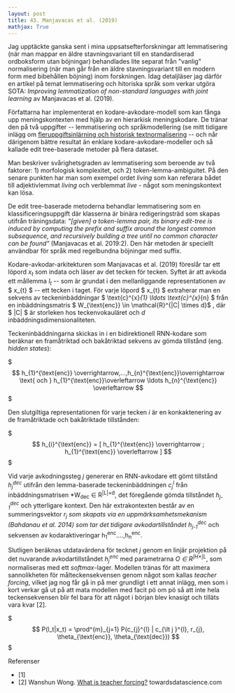 ```yaml
---
layout: post
title: 43. Manjavacas et al. (2019)
mathjax: True
---
```


Jag upptäckte ganska sent i mina uppsatsefterforskningar att lemmatisering (när man mappar en äldre stavningsvariant till en standardiserad ordboksform utan böjningar) behandlades lite separat från "vanlig" normalisering (när man går från en äldre stavningsvariant till en modern form med bibehållen böjning) inom forskningen. Idag detaljläser jag därför en artikel på temat lemmatisering och hitoriska språk som verkar utgöra SOTA: *Improving lemmatization of non-standard languages with joint learning* av Manjavacas et al. (2019).

Författarna har implementerat en kodare-avkodare-modell som kan fånga upp meningskontexten med hjälp av en hierarkisk meningskodare. De tränar den på två uppgifter -- lemmatisering och språkmodellering (se mitt tidigare inlägg om [fleruppgiftsinlärning och historisk textnormalisering](https://datatjej.github.io/Fleruppgiftsinl%C3%A4rning-f%C3%B6r-historisk-textnormalisering/) -- och når därigenom bättre resultat än enklare kodare-avkodare-modeller och så kallade edit tree-baserade metoder på flera dataset. 

Man beskriver svårighetsgraden av lemmatisering som beroende av två faktorer: 1) morfologisk komplexitet, och 2) token-lemma-ambiguitet. På den senare punkten har man som exempel ordet *living* som kan referara bådet till adjektivlemmat *living* och verblemmat *live* - något som meningskontext kan lösa.  
  
De edit tree-baserade metoderna behandlar lemmatisering som en klassificeringsuppgift där klasserna är binära redigeringsträd som skapas utifrån träningsdata: *"[given] a token-lemma pair, its binary edit-tree is induced by computing the prefix and suffix around the longest common subsequence, and recursively building a tree until no common character can be found"* (Manjavacas et al. 2019:2). Den här metoden är speciellt användbar för språk med regelbundna böjningar med suffix.

Kodare-avkodar-arkitekturen som Manjavacas et al. (2019) föreslår tar ett löpord $x_{t}$ som indata och läser av det tecken för tecken. Syftet är att avkoda ett mållemma $l_{t}$ -- som är grundat i den mellanliggande representationen av $ x_{t} $ -- ett tecken i taget. För varje löpord $ x_{t} $ extraherar man en sekvens av teckeninbäddningar $ \text{c}^{x}_{1} \ldots \text{c}^{x}_{n} $ från en inbäddningsmatris $ W_{\text{enc}} \in \mathcal{R}^{|C| \times d}$ , där $ |C| $ är storleken hos teckenvokauläret och *d* inbäddningsdimensionaliteten.

Teckeninbäddningarna skickas in i en bidirektionell RNN-kodare som beräknar en framåtriktad och bakåtriktad sekvens av gömda tillstånd (eng. *hidden states*):       
   
$$$ 
h_{1}^{\text{enc}} \overrightarrow,...,h_{n}^{\text{enc}}\overrightarrow \text{ och } h_{1}^{\text{enc}}\overleftarrow \ldots h_{n}^{\text{enc}} \overleftarrow 
$$$

Den slutgiltiga representationen för varje tecken *i* är en konkaktenering av de framåtriktade och bakåtriktade tillstånden: 

$$$ 
h_{i}^{\text{enc}} = [ h_{1}^{\text{enc}} \overrightarrow ; h_{1}^{\text{enc}} \overleftarrow ] 
$$$

Vid varje avkodningssteg *j* genererar en RNN-avkodare ett gömt tillstånd *h<sub>j</sub><sup>dec</sup>* utifrån den lemma-baserade teckeninbäddningen *c<sub>j</sub><sup>l</sup>* från inbäddningsmatrisen *W<sub>dec</sub> ∈ R<sup>|L|×d</sup>, det föregående gömda tillståndet *h<sub>j-1</sub><sup>dec</sup>* och ytterligare kontext. Den här extrakontexten består av en summeringsvektor *r<sub>j</sub> som skapats via en uppmärksamhetsmekanism (Bahdanau et al. 2014) som tar det tidigare avkodartillståndet h<sub>j-1</sub><sup>dec</sup>* och sekvensen av kodaraktiveringar h<sub>1</sub><sup>enc</sup>....,h<sub>n</sub><sup>enc</sup>.

Slutligen beräknas utdatavärdena för tecknet *j* genom en linjär projektion på det nuvarande avkodartillståndet *h<sub>j</sub><sup>enc</sup>* med parametrarna *O ∈ R<sup>|H×|L</sup>*, som normaliseras med ett *softmax*-lager. Modellen tränas för att maximera sannolikheten för målteckensekvensen genom något som kallas *teacher forcing*, vilket jag nog får gå in på mer grundligt i ett annat inlägg, men som i kort verkar gå ut på att mata modellen med facit pö om pö så att inte hela teckensekvensen blir fel bara för att något i början blev knasigt och tilläts vara kvar [2].

$$$ 
P(l_t|x_t) =  \prod^{m}_{j=1} P(c_{j}^{l} | c_{\lt j }^{l}, r_{j}, \theta_{\text{enc}}, \theta_{\text{dec}}) 
$$$



 


Referenser
* [1] 
* [2] Wanshun Wong. [What is teacher forcing?](https://towardsdatascience.com/what-is-teacher-forcing-3da6217fed1c) towardsdatascience.com
